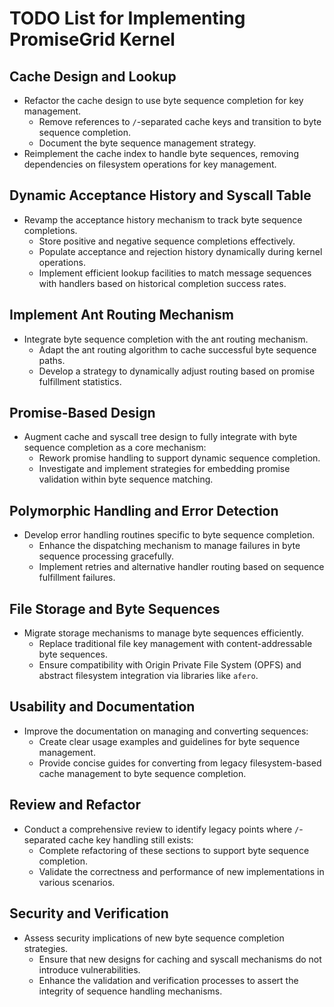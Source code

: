 # TODO List for Implementing PromiseGrid Kernel

## Cache Design and Lookup
- Refactor the cache design to use byte sequence completion for key management.
  - Remove references to `/`-separated cache keys and transition to byte sequence completion.
  - Document the byte sequence management strategy.
- Reimplement the cache index to handle byte sequences, removing dependencies on filesystem operations for key management.

## Dynamic Acceptance History and Syscall Table
- Revamp the acceptance history mechanism to track byte sequence completions.
  - Store positive and negative sequence completions effectively.
  - Populate acceptance and rejection history dynamically during kernel operations.
  - Implement efficient lookup facilities to match message sequences with handlers based on historical completion success rates.

## Implement Ant Routing Mechanism
- Integrate byte sequence completion with the ant routing mechanism.
  - Adapt the ant routing algorithm to cache successful byte sequence paths.
  - Develop a strategy to dynamically adjust routing based on promise fulfillment statistics.

## Promise-Based Design
- Augment cache and syscall tree design to fully integrate with byte sequence completion as a core mechanism:
  - Rework promise handling to support dynamic sequence completion.
  - Investigate and implement strategies for embedding promise validation within byte sequence matching.

## Polymorphic Handling and Error Detection
- Develop error handling routines specific to byte sequence completion.
  - Enhance the dispatching mechanism to manage failures in byte sequence processing gracefully.
  - Implement retries and alternative handler routing based on sequence fulfillment failures.

## File Storage and Byte Sequences
- Migrate storage mechanisms to manage byte sequences efficiently.
  - Replace traditional file key management with content-addressable byte sequences.
  - Ensure compatibility with Origin Private File System (OPFS) and abstract filesystem integration via libraries like `afero`.

## Usability and Documentation
- Improve the documentation on managing and converting sequences:
  - Create clear usage examples and guidelines for byte sequence management.
  - Provide concise guides for converting from legacy filesystem-based cache management to byte sequence completion.

## Review and Refactor
- Conduct a comprehensive review to identify legacy points where `/`-separated cache key handling still exists:
  - Complete refactoring of these sections to support byte sequence completion.
  - Validate the correctness and performance of new implementations in various scenarios.

## Security and Verification
- Assess security implications of new byte sequence completion strategies.
  - Ensure that new designs for caching and syscall mechanisms do not introduce vulnerabilities.
  - Enhance the validation and verification processes to assert the integrity of sequence handling mechanisms.
